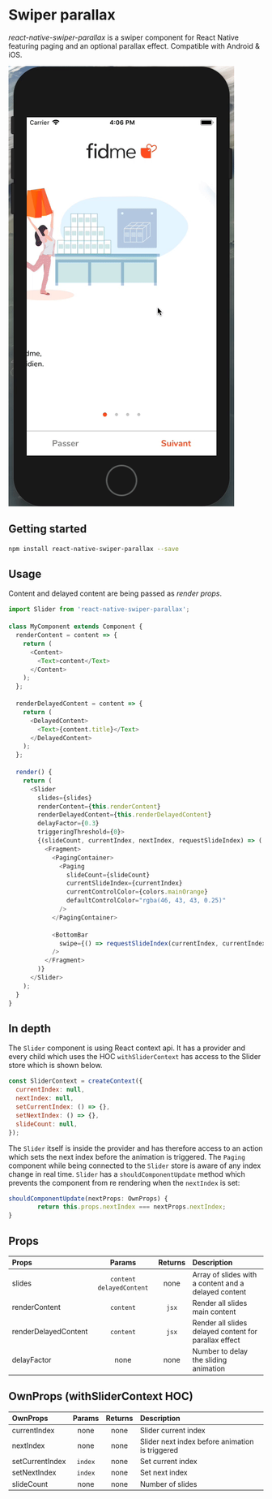 # Swiper parallax

_react-native-swiper-parallax_ is a swiper component for React Native featuring paging and an optional parallax effect. Compatible with Android & iOS.

![](swiper.gif)

## Getting started

```bash
npm install react-native-swiper-parallax --save
```

## Usage

Content and delayed content are being passed as _render props_.

```javascript
import Slider from 'react-native-swiper-parallax';

class MyComponent extends Component {
  renderContent = content => {
    return (
      <Content>
        <Text>content</Text>
      </Content>
    );
  };

  renderDelayedContent = content => {
    return (
      <DelayedContent>
        <Text>{content.title}</Text>
      </DelayedContent>
    );
  };

  render() {
    return (
      <Slider
        slides={slides}
        renderContent={this.renderContent}
        renderDelayedContent={this.renderDelayedContent}
        delayFactor={0.3}
        triggeringThreshold={0}>
        {(slideCount, currentIndex, nextIndex, requestSlideIndex) => (
          <Fragment>
            <PagingContainer>
              <Paging
                slideCount={slideCount}
                currentSlideIndex={currentIndex}
                currentControlColor={colors.mainOrange}
                defaultControlColor="rgba(46, 43, 43, 0.25)"
              />
            </PagingContainer>

            <BottomBar
              swipe={() => requestSlideIndex(currentIndex, currentIndex + 1)}
            />
          </Fragment>
        )}
      </Slider>
    );
  }
}
```

## In depth

The `Slider` component is using React context api. It has a provider and every child which uses the HOC `withSliderContext` has access to the Slider store which is shown below.

```javascript
const SliderContext = createContext({
  currentIndex: null,
  nextIndex: null,
  setCurrentIndex: () => {},
  setNextIndex: () => {},
  slideCount: null,
});
```

The `Slider` itself is inside the provider and has therefore access to an action which sets the next index before the animation is triggered. The `Paging` component while being connected to the `Slider` store is aware of any index change in real time. `Slider` has a `shouldComponentUpdate` method which prevents the component from re rendering when the `nextIndex` is set:

```javascript
shouldComponentUpdate(nextProps: OwnProps) {
		return this.props.nextIndex === nextProps.nextIndex;
}
```

## Props

| Props                |           Params           | Returns | Description                                           |
| :------------------- | :------------------------: | :-----: | :---------------------------------------------------- |
| slides               | `content` `delayedContent` |  none   | Array of slides with a content and a delayed content  |
| renderContent        |         `content`          |  `jsx`  | Render all slides main content                        |
| renderDelayedContent |         `content`          |  `jsx`  | Render all slides delayed content for parallax effect |
| delayFactor          |            none            |  none   | Number to delay the sliding animation                 |

## OwnProps (withSliderContext HOC)

| OwnProps        | Params  | Returns | Description                                     |
| :-------------- | :-----: | :-----: | :---------------------------------------------- |
| currentIndex    |  none   |  none   | Slider current index                            |
| nextIndex       |  none   |  none   | Slider next index before animation is triggered |
| setCurrentIndex | `index` |  none   | Set current index                               |
| setNextIndex    | `index` |  none   | Set next index                                  |
| slideCount      |  none   |  none   | Number of slides                                |
